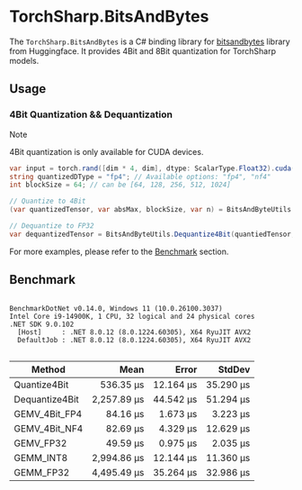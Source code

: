 ﻿# TorchSharp.BitsAndBytes
The `TorchSharp.BitsAndBytes` is a C# binding library for [bitsandbytes](https://github.com/bitsandbytes-foundation/bitsandbytes) library from Huggingface. It provides 4Bit and 8Bit quantization for TorchSharp models.

## Usage
### 4Bit Quantization && Dequantization
>[!NOTE]
> 4Bit quantization is only available for CUDA devices.
```csharp
var input = torch.rand([dim * 4, dim], dtype: ScalarType.Float32).cuda(); // FP32 tensor, must be on cuda device
string quantizedDType = "fp4"; // Available options: "fp4", "nf4"
int blockSize = 64; // can be [64, 128, 256, 512, 1024]

// Quantize to 4Bit
(var quantizedTensor, var absMax, blockSize, var n) = BitsAndByteUtils.Quantize4Bit(input, quantizedDType, blockSize);

// Dequantize to FP32
var dequantizedTensor = BitsAndByteUtils.Dequantize4Bit(quantiedTensor, absMax, input.dtype, quantizedDType, n, input.shape, blockSize);
```

For more examples, please refer to the [Benchmark](#Benchmark) section.

## Benchmark
```

BenchmarkDotNet v0.14.0, Windows 11 (10.0.26100.3037)
Intel Core i9-14900K, 1 CPU, 32 logical and 24 physical cores
.NET SDK 9.0.102
  [Host]     : .NET 8.0.12 (8.0.1224.60305), X64 RyuJIT AVX2
  DefaultJob : .NET 8.0.12 (8.0.1224.60305), X64 RyuJIT AVX2


```
| Method         | Mean        | Error     | StdDev    |
|--------------- |------------:|----------:|----------:|
| Quantize4Bit   |   536.35 μs | 12.164 μs | 35.290 μs |
| Dequantize4Bit | 2,257.89 μs | 44.542 μs | 51.294 μs |
| GEMV_4Bit_FP4  |    84.16 μs |  1.673 μs |  3.223 μs |
| GEMV_4Bit_NF4  |    82.69 μs |  4.329 μs | 12.629 μs |
| GEMV_FP32      |    49.59 μs |  0.975 μs |  2.035 μs |
| GEMM_INT8      | 2,994.86 μs | 12.144 μs | 11.360 μs |
| GEMM_FP32      | 4,495.49 μs | 35.264 μs | 32.986 μs |
